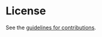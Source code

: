 # License

See the
[guidelines for contributions](https://github.com/ace-wg/ace-oscore-profile/blob/master/CONTRIBUTING.md).
